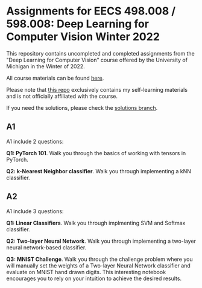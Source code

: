 # Assignments for EECS 498.008 / 598.008: Deep Learning for Computer Vision Winter 2022
This repository contains uncompleted and completed assignments from the "Deep Learning for Computer Vision" course offered by the University of Michigan in the Winter of 2022.

All course materials can be found [here](https://web.eecs.umich.edu/~justincj/teaching/eecs498/WI2022/).

Please note that [this repo](https://github.com/nizne9/EECS498-WI22) exclusively contains my self-learning materials and is not officially affiliated with the course.

If you need the solutions, please check the [solutions branch](https://github.com/nizne9/EECS498-WI22/tree/solutions).

## A1

A1 include 2 questions:

**Q1: PyTorch 101**. Walk you through the basics of working with tensors in PyTorch.

**Q2: k-Nearest Neighbor classifier**. Walk you through implementing a kNN classifier. 

## A2

A1 include 3 questions:

**Q1: Linear Classifiers**. Walk you through implmenting SVM and Softmax classifier.

**Q2: Two-layer Neural Network**. Walk you through implementing a two-layer neural network-based classifier.

**Q3: MNIST Challenge**. Walk you through the challenge problem where you will manually set the weights of a Two-layer Neural Network classifier and evaluate on MNIST hand drawn digits. This interesting notebook encourages you to rely on your intuition to achieve the desired results.

